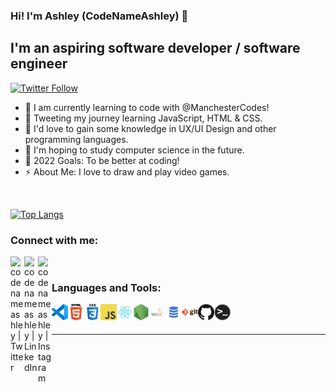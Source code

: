 ### Hi! I'm Ashley (CodeNameAshley) 👋
## I'm an aspiring software developer / software engineer

[![Twitter Follow](https://img.shields.io/twitter/follow/codenameashley?color=1DA1F2&logo=twitter&style=for-the-badge)](https://twitter.com/intent/follow?original_referer=https%3A%2F%2Fgithub.com%2Fcodenameashley&screen_name=codenameashley)

- 🔭 I am currently learning to code with @ManchesterCodes!
- 🌱 Tweeting my journey learning JavaScript, HTML & CSS. 
- 👯 I'd love to gain some knowledge in UX/UI Design and other programming languages.
- 📜 I'm hoping to study computer science in the future.
- 🥅 2022 Goals: To be better at coding!
- ⚡ About Me: I love to draw and play video games.

<br />

[![Top Langs](https://github-readme-stats.vercel.app/api/top-langs/?username=codenameashley&layout=compact)](https://github.com/codenameashley/github-readme-stats)

### Connect with me:

[<img align="left" alt="codenameashley | Twitter" width="22px" src="https://cdn.jsdelivr.net/npm/simple-icons@v3/icons/twitter.svg" />][twitter]
[<img align="left" alt="codenameashley | LinkedIn" width="22px" src="https://cdn.jsdelivr.net/npm/simple-icons@v3/icons/linkedin.svg" />][linkedin]
[<img align="left" alt="codenameashley | Instagram" width="22px" src="https://cdn.jsdelivr.net/npm/simple-icons@v3/icons/instagram.svg" />][instagram]

<br />

### Languages and Tools:

[<img align="left" alt="Visual Studio Code" width="26px" src="https://raw.githubusercontent.com/github/explore/80688e429a7d4ef2fca1e82350fe8e3517d3494d/topics/visual-studio-code/visual-studio-code.png" />][webdevplaylist]
[<img align="left" alt="HTML5" width="26px" src="https://raw.githubusercontent.com/github/explore/80688e429a7d4ef2fca1e82350fe8e3517d3494d/topics/html/html.png" />][webdevplaylist]
[<img align="left" alt="CSS3" width="26px" src="https://raw.githubusercontent.com/github/explore/80688e429a7d4ef2fca1e82350fe8e3517d3494d/topics/css/css.png" />][webdevplaylist]
[<img align="left" alt="JavaScript" width="26px" src="https://raw.githubusercontent.com/github/explore/80688e429a7d4ef2fca1e82350fe8e3517d3494d/topics/javascript/javascript.png" />][webdevplaylist]
[<img align="left" alt="React" width="26px" src="https://raw.githubusercontent.com/github/explore/80688e429a7d4ef2fca1e82350fe8e3517d3494d/topics/react/react.png" />][webdevplaylist]
[<img align="left" alt="Node.js" width="26px" src="https://raw.githubusercontent.com/github/explore/80688e429a7d4ef2fca1e82350fe8e3517d3494d/topics/nodejs/nodejs.png" />][webdevplaylist]
[<img align="left" alt="MySQL" width="26px" src="https://raw.githubusercontent.com/github/explore/80688e429a7d4ef2fca1e82350fe8e3517d3494d/topics/mysql/mysql.png" />][webdevplaylist]
[<img align="left" alt="SQL" width="26px" src="https://raw.githubusercontent.com/github/explore/80688e429a7d4ef2fca1e82350fe8e3517d3494d/topics/sql/sql.png" />][webdevplaylist]
[<img align="left" alt="Git" width="26px" src="https://raw.githubusercontent.com/github/explore/80688e429a7d4ef2fca1e82350fe8e3517d3494d/topics/git/git.png" />][webdevplaylist]
[<img align="left" alt="GitHub" width="26px" src="https://raw.githubusercontent.com/github/explore/78df643247d429f6cc873026c0622819ad797942/topics/github/github.png" />][webdevplaylist]
[<img align="left" alt="Terminal" width="26px" src="https://raw.githubusercontent.com/github/explore/80688e429a7d4ef2fca1e82350fe8e3517d3494d/topics/terminal/terminal.png" />][webdevplaylist]

<br />
<br />

---

[website]: https://codenameashley.com
[course]: http://vsCodeHero.com
[twitter]: https://twitter.com/codenameashley
[youtube]: https://youtube.com/
[instagram]: https://instagram.com/codenameashley
[linkedin]: https://linkedin.com/in/ashleyjn
[webdevplaylist]: https://github.com/CodeNameAshley
